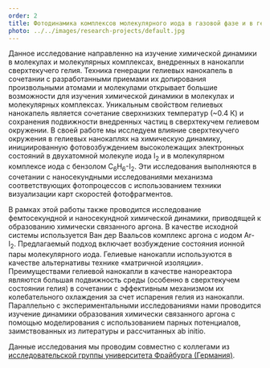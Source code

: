 ```yaml
---
order: 2
title: Фотодинамика комплексов молекулярного иода в газовой фазе и в гелиевых нанокаплях
photo: ../../images/research-projects/default.jpg
---
```

Данное исследование направленно на изучение химической динамики в молекулах и молекулярных комплексах, 
внедренных в нанокапли сверхтекучего гелия. Техника генерации гелиевых нанокапель в сочетании с разработанными 
приемами их допирования произвольными атомами и молекулами открывает большие возможности для изучения химической 
динамики в молекулах и молекулярных комплексах. Уникальным свойством гелиевых нанокапель является сочетание 
сверхнизких температур (~0.4 К) и сохранения подвижности внедренных частиц в сверхтекучем гелиевом окружении. 
В своей работе мы исследуем влияние сверхтекучего окружения в гелиевых нанокаплях на химическую динамику, 
инициированную фотовозбуждением высоколежащих электронных состояний в двухатомной молекуле иода I<sub>2</sub> 
и в молекулярном комплексе иода с бензолом C<sub>6</sub>H<sub>6</sub>-I<sub>2</sub>. Эти исследования выполняются 
в сочетании с наносекундными исследованиями механизма соответствующих фотопроцессов с использованием техники 
визуализации карт скоростей фотофрагментов. 

В рамках этой работы также проводится исследование фемтосекундной и наносекундной химической динамики, 
приводящей к образованию химически связанного аргона. В качестве исходной системы используется Ван дер Ваальсов 
комплекс аргона с иодом Ar-I<sub>2</sub>. Предлагаемый подход включает возбуждение состояния ионной пары 
молекулярного иода. Гелиевые нанокапли используются в качестве альтернативы технике «матричной изоляции». 
Преимуществами гелиевой нанокапли в качестве нанореактора являются большая подвижность среды 
(особенно в сверхтекучем состоянии гелия) в сочетании с эффективным механизмом их колебательного охлаждения 
за счет испарения гелия из нанокапли. Параллельно с экспериментальными исследованиями нами проводится изучение 
динамики образования химически связанного аргона с помощью моделирования с использованием парных потенциалов, 
заимствованных из литературы и рассчитанных ab initio. 

Данные исследования мы проводим совместно с коллегами из 
<a href="https://www.nanophysics.uni-freiburg.de/en" target="_black" rel="noreferrer noopener">исследовательской группы университета Фрайбурга (Германия)</a>.

